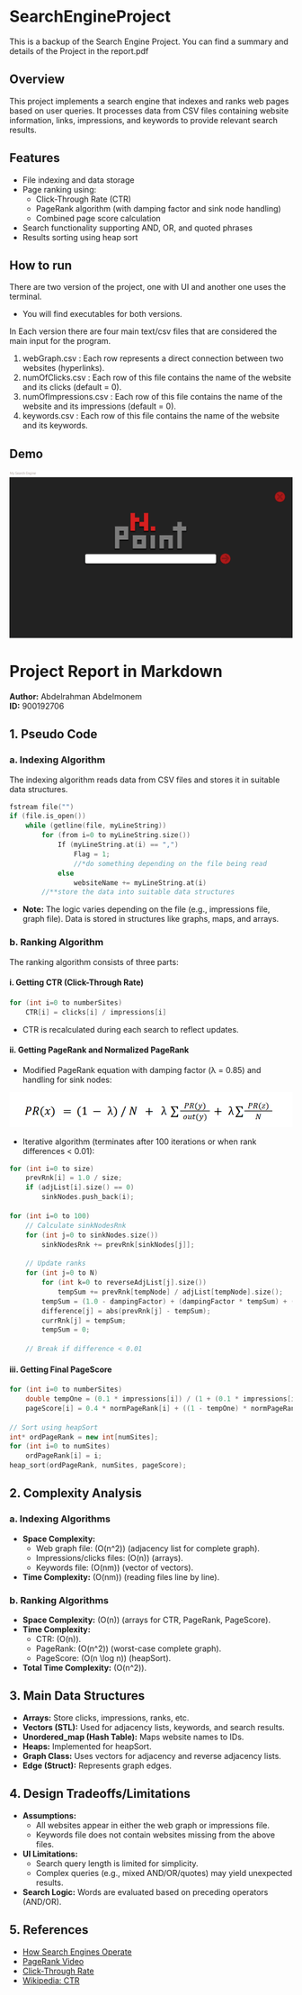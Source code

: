 # SearchEngineProject

This is a backup of the Search Engine Project. You can find a summary and details of the Project in the report.pdf

## Overview
This project implements a search engine that indexes and ranks web pages based on user queries. It processes data from CSV files containing website information, links, impressions, and keywords to provide relevant search results.

## Features
- File indexing and data storage
- Page ranking using:
  - Click-Through Rate (CTR)
  - PageRank algorithm (with damping factor and sink node handling)
  - Combined page score calculation
- Search functionality supporting AND, OR, and quoted phrases
- Results sorting using heap sort

## How to run
There are two version of the project, one with UI and another one uses the terminal. 
- You will find executables for both versions.

In Each version there are four main text/csv files that are considered the main input for the program.
1. webGraph.csv : Each row represents a direct connection between two websites (hyperlinks).
2. numOfClicks.csv : Each row of this file contains the name of the website and its clicks (default = 0). 
3. numOfImpressions.csv : Each row of this file contains the name of the website and its impressions (default = 0).
4. keywords.csv : Each row of this file contains the name of the website and its keywords.


## Demo

![Demo](./Resources/demo.gif)


# Project Report in Markdown

**Author:** Abdelrahman Abdelmonem  
**ID:** 900192706  

## 1. Pseudo Code

### a. Indexing Algorithm

The indexing algorithm reads data from CSV files and stores it in suitable data structures.

```c++
fstream file("")
if (file.is_open())
    while (getline(file, myLineString))
        for (from i=0 to myLineString.size())
            If (myLineString.at(i) == ",")
                Flag = 1;
                //*do something depending on the file being read
            else
                websiteName += myLineString.at(i)
        //**store the data into suitable data structures
```

- **Note:** The logic varies depending on the file (e.g., impressions file, graph file). Data is stored in structures like graphs, maps, and arrays.



### b. Ranking Algorithm

The ranking algorithm consists of three parts:

#### i. Getting CTR (Click-Through Rate)
```c++
for (int i=0 to numberSites)
    CTR[i] = clicks[i] / impressions[i]
```
- CTR is recalculated during each search to reflect updates.

#### ii. Getting PageRank and Normalized PageRank
- Modified PageRank equation with damping factor (λ = 0.85) and handling for sink nodes:
  
![PageRank Equation](./Resources/pageRankEquation.png)

- Iterative algorithm (terminates after 100 iterations or when rank differences < 0.01):
```c++
for (int i=0 to size)
    prevRnk[i] = 1.0 / size;
    if (adjList[i].size() == 0)
        sinkNodes.push_back(i);

for (int i=0 to 100)
    // Calculate sinkNodesRnk
    for (int j=0 to sinkNodes.size())
        sinkNodesRnk += prevRnk[sinkNodes[j]];

    // Update ranks
    for (int j=0 to N)
        for (int k=0 to reverseAdjList[j].size())
            tempSum += prevRnk[tempNode] / adjList[tempNode].size();
        tempSum = (1.0 - dampingFactor) + (dampingFactor * tempSum) + (dampingFactor * (sinkNodesRnk / size));
        difference[j] = abs(prevRnk[j] - tempSum);
        currRnk[j] = tempSum;
        tempSum = 0;

    // Break if difference < 0.01
```

#### iii. Getting Final PageScore
```c++
for (int i=0 to numberSites)
    double tempOne = (0.1 * impressions[i]) / (1 + (0.1 * impressions[i]));
    pageScore[i] = 0.4 * normPageRank[i] + ((1 - tempOne) * normPageRank[i] + tempOne * CTR[i]) * 0.6;

// Sort using heapSort
int* ordPageRank = new int[numSites];
for (int i=0 to numSites)
    ordPageRank[i] = i;
heap_sort(ordPageRank, numSites, pageScore);
```



## 2. Complexity Analysis

### a. Indexing Algorithms
- **Space Complexity:**
  - Web graph file: \(O(n^2)\) (adjacency list for complete graph).
  - Impressions/clicks files: \(O(n)\) (arrays).
  - Keywords file: \(O(nm)\) (vector of vectors).
- **Time Complexity:** \(O(nm)\) (reading files line by line).

### b. Ranking Algorithms
- **Space Complexity:** \(O(n)\) (arrays for CTR, PageRank, PageScore).
- **Time Complexity:**
  - CTR: \(O(n)\).
  - PageRank: \(O(n^2)\) (worst-case complete graph).
  - PageScore: \(O(n \log n)\) (heapSort).
- **Total Time Complexity:** \(O(n^2)\).


## 3. Main Data Structures
- **Arrays:** Store clicks, impressions, ranks, etc.
- **Vectors (STL):** Used for adjacency lists, keywords, and search results.
- **Unordered_map (Hash Table):** Maps website names to IDs.
- **Heaps:** Implemented for heapSort.
- **Graph Class:** Uses vectors for adjacency and reverse adjacency lists.
- **Edge (Struct):** Represents graph edges.


## 4. Design Tradeoffs/Limitations
- **Assumptions:**
  - All websites appear in either the web graph or impressions file.
  - Keywords file does not contain websites missing from the above files.
- **UI Limitations:**
  - Search query length is limited for simplicity.
  - Complex queries (e.g., mixed AND/OR/quotes) may yield unexpected results.
- **Search Logic:** Words are evaluated based on preceding operators (AND/OR).


## 5. References
- [How Search Engines Operate](https://moz.com/beginners-guide-to-seo/how-search-engines-operate)
- [PageRank Video](https://www.youtube.com/watch?v=_Wc9OkMKS3g)
- [Click-Through Rate](https://www.wordstream.com/click-through-rate)
- [Wikipedia: CTR](https://en.wikipedia.org/wiki/Click-through_rate)
